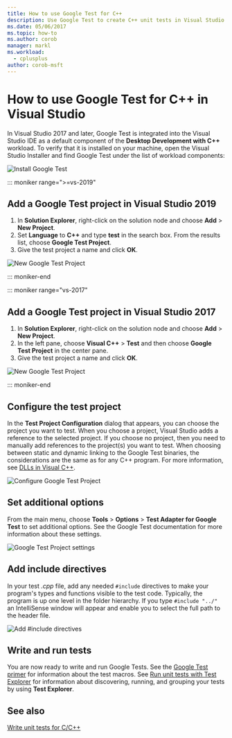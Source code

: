 ```yaml
---
title: How to use Google Test for C++
description: Use Google Test to create C++ unit tests in Visual Studio.
ms.date: 05/06/2017
ms.topic: how-to
ms.author: corob
manager: markl
ms.workload: 
  - cplusplus
author: corob-msft
---
```


# How to use Google Test for C++ in Visual Studio

In Visual Studio 2017 and later, Google Test is integrated into the Visual Studio IDE as a default component of the **Desktop Development with C++** workload. To verify that it is installed on your machine, open the Visual Studio Installer and find Google Test under the list of workload components:

![Install Google Test](media/cpp-google-component.png)

::: moniker range=">=vs-2019"

## Add a Google Test project in Visual Studio 2019

1. In **Solution Explorer**, right-click on the solution node and choose **Add** > **New Project**.
2. Set **Language** to **C++** and type **test** in the search box. From the results list, choose **Google Test Project**.
3. Give the test project a name and click **OK**.

![New Google Test Project](media/vs-2019/cpp-gtest-new-project-vs2019.png)

::: moniker-end

::: moniker range="vs-2017"

## Add a Google Test project in Visual Studio 2017

1. In **Solution Explorer**, right-click on the solution node and choose **Add** > **New Project**.
2. In the left pane, choose **Visual C++** > **Test** and then choose **Google Test Project** in the center pane.
3. Give the test project a name and click **OK**.

![New Google Test Project](media/cpp-gtest-new-project.png)

::: moniker-end

## Configure the test project

In the **Test Project Configuration** dialog that appears, you can choose the project you want to test. When you choose a project, Visual Studio adds a reference to the selected project. If you choose no project, then you need to manually add references to the project(s) you want to test. When choosing between static and dynamic linking to the Google Test binaries, the considerations are the same as for any C++ program. For more information, see [DLLs in Visual C++](/cpp/build/dlls-in-visual-cpp).

![Configure Google Test Project](media/cpp-gtest-config.png)

## Set additional options

From the main menu, choose **Tools** > **Options** > **Test Adapter for Google Test** to set additional options. See the Google Test documentation for more information about these settings.

![Google Test Project settings](media/cpp-gtest-settings.png)

## Add include directives

In your test *.cpp* file, add any needed `#include` directives to make your program's types and functions visible to the test code. Typically, the program is up one level in the folder hierarchy. If you type `#include "../"`
an IntelliSense window will appear and enable you to select the full path to the header file.

![Add #include directives](media/cpp-gtest-includes.png)

## Write and run tests

You are now ready to write and run Google Tests. See the [Google Test primer](https://github.com/google/googletest/blob/master/docs/primer.md) for information about the test macros. See [Run unit tests with Test Explorer](run-unit-tests-with-test-explorer.md) for information about discovering, running, and grouping your tests by using **Test Explorer**.

## See also

[Write unit tests for C/C++](writing-unit-tests-for-c-cpp.md)
